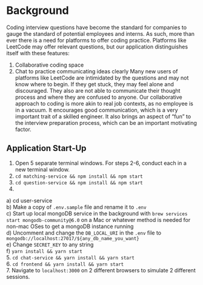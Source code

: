 # Background
Coding interview questions have become the standard for companies to gauge the standard of potential employees and interns. As such, more than ever there is a need for platforms to offer coding practice. Platforms like LeetCode may offer relevant questions, but our application distinguishes itself with these features:
1. Collaborative coding space
2. Chat to practice communicating ideas clearly
Many new users of platforms like LeetCode are intimidated by the questions and may not know where to begin. If they get stuck, they may feel alone and discouraged. They also are not able to communicate their thought process and where they are confused to anyone.
Our collaborative approach to coding is more akin to real job contexts, as no employee is in a vacuum. It encourages good communication, which is a very important trait of a skilled engineer. It also brings an aspect of “fun” to the interview preparation process, which can be an important motivating factor.
## Application Start-Up
1. Open 5 separate terminal windows. For steps 2-6, conduct each in a new terminal window.
2. `cd matching-service && npm install && npm start`
3. `cd question-service && npm install && npm start`
4. 
a) cd user-service  
b) Make a copy of `.env.sample` file and rename it to `.env`  
c) Start up local mongoDB service in the background with `brew services start mongodb-community@6.0` on a Mac or whatever method is needed for non-mac OSes to get a mongoDB instance running  
d) Uncomment and change the `DB_LOCAL_URI` in the `.env` file to `mongodb://localhost:27017/${any_db_name_you_want}`  
e) Change `SECRET_KEY` to any string  
f) `yarn install && yarn start`  
5. `cd chat-service && yarn install && yarn start`  
6. `cd frontend && yarn install && yarn start`  
7. Navigate to `localhost:3000` on 2 different browsers to simulate 2 different sessions.
